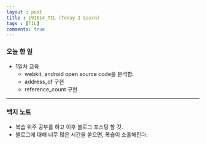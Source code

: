 ```yaml
---
layout : post
title : 191014_TIL (Today I Learn)
tags : [TIL]
comments: true
---
```

### 오늘 한 일
- 1일차 교육
  - webkit, android open source code를 분석함.
  - address_of 구현
  - reference_count 구현

---
### 백지 노트
- 복습 위주 공부를 하고 이후 블로그 포스팅 할 것. 
- 블로그에 대해 너무 많은 시간을 쏟으면, 복습이 소홀해진다.
